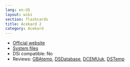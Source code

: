 ```yaml
---
lang: en-US
layout: wiki
section: flashcards
title: Acekard 2
category: Acekard
---
```


- [Official website](https://web.archive.org/web/20140209172112/http://www.acekard.com/)
- [System files](https://github.com/DS-Homebrew/Flashcard-Firmware-Archive/blob/master/12379-ak2_423_20100721_release.zip?raw=true)
- DSi compatible: No
- Reviews: [GBAtemp](https://gbatemp.net/threads/acekard-2-review.79368/), [DSDatabase](http://dsdatabase.org/showthread.php/542-AceKard-2), [DCEMUuk](http://reviews.dcemu.co.uk/review-acekard-2-ds-card-microsdhc-slot-1-105502.html), [DSTemp](https://gbatemp.net/threads/my-acekard-2-review.98141/)
